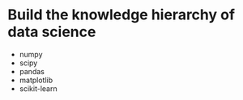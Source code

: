 # Build the knowledge hierarchy of data science
* numpy
* scipy
* pandas
* matplotlib
* scikit-learn

